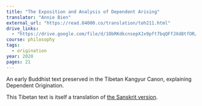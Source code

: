 ```yaml
---
title: "The Exposition and Analysis of Dependent Arising"
translator: "Annie Bien"
external_url: "https://read.84000.co/translation/toh211.html"
drive_links:
  - "https://drive.google.com/file/d/1ObRKdkcnsepXJx9pft7bqQFfJXd8tfOR/view?usp=drivesdk"
course: philosophy
tags:
  - origination
year: 2020
pages: 21
---
```


An early Buddhist text preserved in the Tibetan Kangyur Canon, explaining Dependent Origination.

This Tibetan text is itself a translation of [the Sanskrit version](/content/canon/sf238).
